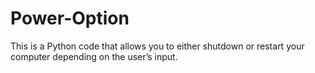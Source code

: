 # Power-Option
This is a Python code that allows you to either shutdown or restart your computer depending on the user’s input.

